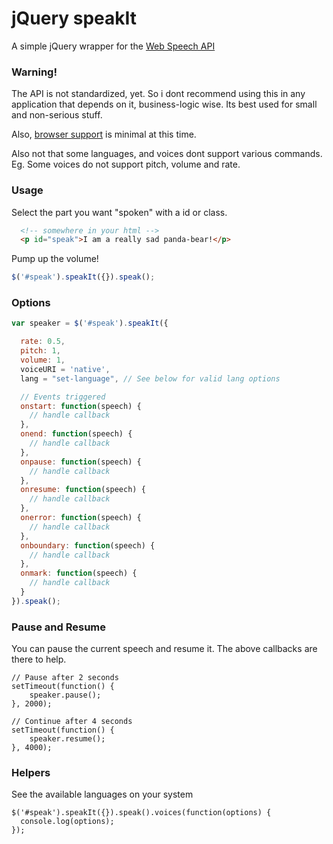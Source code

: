 # jQuery speakIt

A simple jQuery wrapper for the [Web Speech API](https://dvcs.w3.org/hg/speech-api/raw-file/tip/speechapi.html)

### Warning!

The API is not standardized, yet. So i dont recommend using this in any application that depends on it,
business-logic wise. Its best used for small and non-serious stuff.

Also, [browser support](http://caniuse.com/web-speech) is minimal at this time.

Also not that some languages, and voices dont support various commands. Eg. Some voices do not support pitch,
volume and rate.

### Usage

Select the part you want "spoken" with a id or class.

```html
  <!-- somewhere in your html -->
  <p id="speak">I am a really sad panda-bear!</p>
```
Pump up the volume!
```js
$('#speak').speakIt({}).speak();
```

### Options

```js
var speaker = $('#speak').speakIt({

  rate: 0.5,
  pitch: 1,
  volume: 1,
  voiceURI = 'native',
  lang = "set-language", // See below for valid lang options

  // Events triggered
  onstart: function(speech) {
    // handle callback
  },
  onend: function(speech) {
    // handle callback
  },
  onpause: function(speech) {
    // handle callback
  },
  onresume: function(speech) {
    // handle callback
  },
  onerror: function(speech) {
    // handle callback
  },
  onboundary: function(speech) {
    // handle callback
  },
  onmark: function(speech) {
    // handle callback
  }
}).speak();
```

### Pause and Resume

You can pause the current speech and resume it. The above callbacks
are there to help.

```
// Pause after 2 seconds
setTimeout(function() {
    speaker.pause();
}, 2000);

// Continue after 4 seconds
setTimeout(function() {
    speaker.resume();
}, 4000);
```

### Helpers

See the available languages on your system

```
$('#speak').speakIt({}).speak().voices(function(options) {
  console.log(options);
});
```


